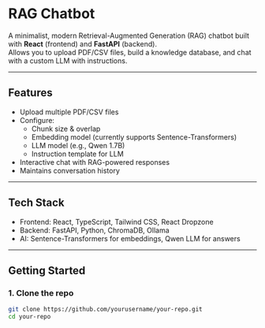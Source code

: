 # RAG Chatbot

A minimalist, modern Retrieval-Augmented Generation (RAG) chatbot built with **React** (frontend) and **FastAPI** (backend).  
Allows you to upload PDF/CSV files, build a knowledge database, and chat with a custom LLM with instructions.

---

## Features

- Upload multiple PDF/CSV files
- Configure:
  - Chunk size & overlap
  - Embedding model (currently supports Sentence-Transformers)
  - LLM model (e.g., Qwen 1.7B)
  - Instruction template for LLM
- Interactive chat with RAG-powered responses
- Maintains conversation history

---

## Tech Stack

- Frontend: React, TypeScript, Tailwind CSS, React Dropzone
- Backend: FastAPI, Python, ChromaDB, Ollama
- AI: Sentence-Transformers for embeddings, Qwen LLM for answers

---

## Getting Started

### 1. Clone the repo

```bash
git clone https://github.com/yourusername/your-repo.git
cd your-repo
